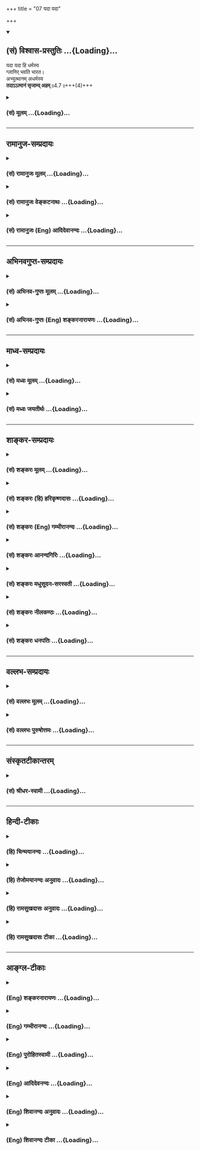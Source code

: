 +++
title = "07 यदा यदा"

+++
<div class="js_include" newlevelforh1="2" title="(सं) विश्वास-प्रस्तुतिः" unfilled url="/purANam_vaiShNavam/mahAbhAratam/06-bhIShma-parva/03-bhagavad-gItA-parva/saMskRtam/vishvAsa-prastutiH/04_jnAna-yogaH_brahmArp/07_yadA_yadA.md">
<details open><summary><h2>(सं) विश्वास-प्रस्तुतिः ...{Loading}...</h2></summary>

यदा यदा हि धर्मस्य  
ग्लानिर् भवति भारत।  
अभ्युत्थानम् अधर्मस्य  
**तदाऽऽत्मानं सृजाम्य् अहम्**॥4.7॥+++(4)+++
</details>
</div>
<div class="js_include collapsed" newlevelforh1="3" title="(सं) मूलम्" unfilled url="/purANam_vaiShNavam/mahAbhAratam/06-bhIShma-parva/03-bhagavad-gItA-parva/saMskRtam/mUlam/04_jnAna-yogaH_brahmArp/07_yadA_yadA.md">
<details><summary><h3>(सं) मूलम् ...{Loading}...</h3></summary>

यदा यदा हि धर्मस्य ग्लानिर्भवति भारत।  
अभ्युत्थानमधर्मस्य तदाऽऽत्मानं सृजाम्यहम्।।4.7।।
</details>
</div>


_________________
## रामानुज-सम्प्रदायः
<div class="js_include collapsed" newlevelforh1="3" title="(सं) रामानुजः मूलम्" unfilled url="/purANam_vaiShNavam/mahAbhAratam/06-bhIShma-parva/03-bhagavad-gItA-parva/saMskRtam/rAmAnujaH/mUlam/04_jnAna-yogaH_brahmArp/07_yadA_yadA.md">
<details><summary><h3>(सं) रामानुजः मूलम् ...{Loading}...</h3></summary>

।।4.7।। न कालनियमः अस्मत्संभवस्य **यदा यदा हि धर्मस्य** वेदेन उदितस्य
चातुर्वर्ण्यचातुराश्रम्यव्यवस्थया अवस्थितस्य कर्तव्यस्य **ग्लानिः भवति**
यदा यदा च तद्विपर्ययस्य **अधर्मस्य अभ्युत्थानं तदा अहम्** एव स्वसंकल्पेन
उक्तप्रकारेण **आत्मानं सृजामि। जन्मनः प्रयोजनम् आह**

</details>
</div>
<div class="js_include collapsed" newlevelforh1="3" title="(सं) रामानुजः वेङ्कटनाथः" unfilled url="/purANam_vaiShNavam/mahAbhAratam/06-bhIShma-parva/03-bhagavad-gItA-parva/saMskRtam/rAmAnujaH/venkaTanAthaH/04_jnAna-yogaH_brahmArp/07_yadA_yadA.md">
<details><summary><h3>(सं) रामानुजः वेङ्कटनाथः ...{Loading}...</h3></summary>

  
  
।।4.7।। कदा इति प्रश्नस्योत्तरमुच्यत इत्याह जन्मकालमाहेति। युगानियमस्य
वक्ष्यमाणत्वात्यदा यदा इति वीप्सा
युगान्तर्वर्तिकालानियमपरेत्यभिप्रायेणाह न कालेति।
जीववत्पुण्यापुण्यविपाककृतो वा व्यवस्थितस्वसङ्कल्पकृतो वा
मन्वन्तरमहाकल्पादिरूपो वा कालनियमो नास्तीत्यर्थः। प्रमाणतः स्वरूपतश्च
ग्लानिप्रकारसूचनाय बाह्यधर्मधर्मैकदेशव्यवच्छेदाय
चवेदेनोदितस्येत्यादिविशेषणम्। वेदेनोदितस्य कर्तव्यस्य इति
धर्मलक्षणमप्युक्तं भवति। अधर्मशब्दे नञो
विरोधिविषयत्वमभिप्रेत्योक्तंतद्विपर्ययस्येति। ततश्चावैदिकागमोदितस्य
वर्णाश्रमादिव्यवस्थारहितस्य तत एवाकर्तव्यस्येति पूर्वोक्तप्रकारवैपरीत्यं
फलितम्। धर्मग्लानेरधर्मोत्थानस्य च
तुलाग्रनमनोन्नमनवत्परस्पराविनाभावित्वं च दर्शितम्। तदेत्यत्रापियदायदा
इत्येतत्प्रतिनिर्देशरूपत्वाद्वीप्साऽनुसन्धेया। धर्मस्य ग्लानिमपि न सहे
किं पुनर्विच्छेदं इति ग्लानिशब्दतात्पर्यम्। एवमधर्मस्योद्गममात्रमपि न
सहे किमुत शाखानुशाखतां इत्यभ्युत्थानशब्दाभिप्रेतम्। अहं सृजामि
इत्यत्रापेक्षणीयान्तरादर्शनात्अहमेव स्वसङ्कल्पेनेत्युक्तम्। तेन
कालस्याप्यधिष्ठातुस्तस्य कालपरतन्त्रत्वं परिहृतं भवति। आत्मानं सृजामि
इत्येतन्न तावत्स्वरूपविषयं तस्य नित्यत्वात् आत्माश्रयादिप्रसङ्गाच्च।
नापि जीवविषयं तस्य प्रकरणासङ्गतत्वात्।
नाप्याद्यविग्रहविशिष्टस्वात्मविषयं तस्यापि रूपस्य नित्यत्वात्
अतोऽवतारविग्रहविशिष्टस्वात्माऽत्रआत्मानम् इति निर्दिश्यत
इत्यभिप्रायेणोक्तंउक्तप्रकारेणेति।  
  

</details>
</div>
<div class="js_include collapsed" newlevelforh1="3" title="(सं) रामानुजः (Eng) आदिदेवानन्दः" unfilled url="/purANam_vaiShNavam/mahAbhAratam/06-bhIShma-parva/03-bhagavad-gItA-parva/saMskRtam/rAmAnujaH/english/AdidevAnandaH/04_jnAna-yogaH_brahmArp/07_yadA_yadA.md">
<details><summary><h3>(सं) रामानुजः (Eng) आदिदेवानन्दः ...{Loading}...</h3></summary>

4.7 There is no restriction as to the time of My birth; whenever the Dharma taught by the Vedas that must be observed according to the arrangements of the four stations and the four stages of life declines,
and Adharma, its opposite, increases, then I Myself, by My own will and in the manner stated, incarnate Myself. Sri Krsna gives the purpose of His birth.

</details>
</div>


_________________
## अभिनवगुप्त-सम्प्रदायः
<div class="js_include collapsed" newlevelforh1="3" title="(सं) अभिनव-गुप्तः मूलम्" unfilled url="/purANam_vaiShNavam/mahAbhAratam/06-bhIShma-parva/03-bhagavad-gItA-parva/saMskRtam/abhinava-guptaH/mUlam/04_jnAna-yogaH_brahmArp/07_yadA_yadA.md">
<details><summary><h3>(सं) अभिनव-गुप्तः मूलम् ...{Loading}...</h3></summary>

।।4.5 4.9।। बहूनि इत्यादि अर्जुन इत्यन्तम्। श्रीभगवान् किल
पूर्णषाड्गुण्यत्वात् शरीरसंपर्कमात्ररहितोऽपि स्थितिकारित्वात् कारुणिकतया
आत्मांशं सृजति। आत्मा पूर्णषाड्गुण्यः अंशः उपकारकत्वेन अप्रधानभूतो +++(N
omit अ)+++ यत्र तत् आत्मांशं शरीरं गृह्णाति इत्यर्थः। अत एवास्य जन्म
दिव्यम् यत आत्ममायया योगप्रज्ञया स्वस्वातन्त्रयशक्त्या +++(omits स्व)+++
आरब्धम् न कर्मभिः। कर्मापि दिव्यम् फलदानासमर्थत्वात्। यश्चैवमेतत्तत्त्वं
वेत्ति आत्मन्यप्येवमेव मन्यते सोऽवश्यं भगवद्वासुदेवतत्त्वं जानाति।

</details>
</div>
<div class="js_include collapsed" newlevelforh1="3" title="(सं) अभिनव-गुप्तः (Eng) शङ्करनारायणः" unfilled url="/purANam_vaiShNavam/mahAbhAratam/06-bhIShma-parva/03-bhagavad-gItA-parva/saMskRtam/abhinava-guptaH/english/shankaranArAyaNaH/04_jnAna-yogaH_brahmArp/07_yadA_yadA.md">
<details><summary><h3>(सं) अभिनव-गुप्तः (Eng) शङ्करनारायणः ...{Loading}...</h3></summary>

4.7 See Comment under 4.9

</details>
</div>


_________________
## माध्व-सम्प्रदायः
<div class="js_include collapsed" newlevelforh1="3" title="(सं) मध्वः मूलम्" unfilled url="/purANam_vaiShNavam/mahAbhAratam/06-bhIShma-parva/03-bhagavad-gItA-parva/saMskRtam/madhvaH/mUlam/04_jnAna-yogaH_brahmArp/07_yadA_yadA.md">
<details><summary><h3>(सं) मध्वः मूलम् ...{Loading}...</h3></summary>

।।4.7।। Sri Madhvacharya did not comment on this sloka.

</details>
</div>
<div class="js_include collapsed" newlevelforh1="3" title="(सं) मध्वः जयतीर्थः" unfilled url="/purANam_vaiShNavam/mahAbhAratam/06-bhIShma-parva/03-bhagavad-gItA-parva/saMskRtam/madhvaH/jayatIrthaH/04_jnAna-yogaH_brahmArp/07_yadA_yadA.md">
<details><summary><h3>(सं) मध्वः जयतीर्थः ...{Loading}...</h3></summary>

।।4.7।। Sri Jayatirtha did not comment on this sloka.

</details>
</div>


_________________
## शाङ्कर-सम्प्रदायः
<div class="js_include collapsed" newlevelforh1="3" title="(सं) शङ्करः मूलम्" unfilled url="/purANam_vaiShNavam/mahAbhAratam/06-bhIShma-parva/03-bhagavad-gItA-parva/saMskRtam/shankaraH/mUlam/04_jnAna-yogaH_brahmArp/07_yadA_yadA.md">
<details><summary><h3>(सं) शङ्करः मूलम् ...{Loading}...</h3></summary>

।।4.7।। **यदा यदा हि धर्मस्य ग्लानिः** हानिः वर्णाश्रमादिलक्षणस्य
प्राणिनामभ्युदयनिःश्रेयससाधनस्य **भवति भारत अभ्युत्थानम्** उद्भवः
**अधर्मस्य तदा** तदा **आत्मानं सृजामि अहं** मायया।। किमर्थम्

</details>
</div>
<div class="js_include collapsed" newlevelforh1="3" title="(सं) शङ्करः (हि) हरिकृष्णदासः" unfilled url="/purANam_vaiShNavam/mahAbhAratam/06-bhIShma-parva/03-bhagavad-gItA-parva/saMskRtam/shankaraH/hindI/harikRShNadAsaH/04_jnAna-yogaH_brahmArp/07_yadA_yadA.md">
<details><summary><h3>(सं) शङ्करः (हि) हरिकृष्णदासः ...{Loading}...</h3></summary>

।।4.7।। वह जन्म कब और किसलिये होता है सो कहते हैं हे भारत वर्णाश्रम आदि
जिसके लक्षण हैं एवं प्राणियोंकी उन्नति और परम कल्याणका जो साधन है उस
धर्मकी जबजब हानि होती है और अधर्मका अभ्युत्थान अर्थात् उन्नति होती है
तबतब ही मैं मायासे अपने स्वरूपको रचता हूँ।

</details>
</div>
<div class="js_include collapsed" newlevelforh1="3" title="(सं) शङ्करः (Eng) गम्भीरानन्दः" unfilled url="/purANam_vaiShNavam/mahAbhAratam/06-bhIShma-parva/03-bhagavad-gItA-parva/saMskRtam/shankaraH/english/gambhIrAnandaH/04_jnAna-yogaH_brahmArp/07_yadA_yadA.md">
<details><summary><h3>(सं) शङ्करः (Eng) गम्भीरानन्दः ...{Loading}...</h3></summary>

4.7 O scion of the Bharata dynasty, yada yada hi, whenever; bhavati,
there is; a glanih, decline, decrease; dharmasya, of virtue consisting
of the duties of castes and stages of life of living beings, which are
the means to achieving properity and Liberation; and abhyutthanam,
increase, rise; adharmasya, of vice; tada, then; do aham, I; srjami,
manifest; atmanam, Myself, through Maya. Why;

</details>
</div>
<div class="js_include collapsed" newlevelforh1="3" title="(सं) शङ्करः आनन्दगिरिः" unfilled url="/purANam_vaiShNavam/mahAbhAratam/06-bhIShma-parva/03-bhagavad-gItA-parva/saMskRtam/shankaraH/AnandagiriH/04_jnAna-yogaH_brahmArp/07_yadA_yadA.md">
<details><summary><h3>(सं) शङ्करः आनन्दगिरिः ...{Loading}...</h3></summary>

।।4.7।। यदीश्वरस्य मायानिबन्धनं जन्मेत्युक्तं तस्य प्रश्नपूर्वकं कालं
कथयति **तच्चेत्यादिना।** चातुर्वर्ण्ये चातुराश्रम्ये च यथावदनुष्ठीयमाने
नास्ति धर्महानिरिति मन्वानो विशिनष्टि **वर्णेति।**
वर्णैराश्रमैस्तदाचारैश्च लक्ष्यते ज्ञायते धर्मस्तस्येति यावत्। धर्महानौ
समस्तपुरुषार्थभङ्गो भवतीत्यभिप्रेत्याह **प्राणिनामिति।** नच यथोक्तस्य
धर्मस्य हानिं सोढुं शक्तो भवानित्याह **भारतेति।** न केवलं प्राणिनां
धर्महानिरेव भगवतो मायाविग्रहस्य परिग्रहे हेतुरपि तु
तेषामधर्मप्रवृत्तिरपीत्याह **अभ्युत्थानमिति।** यदा यदेति पूर्वेण
संबन्धः।

</details>
</div>
<div class="js_include collapsed" newlevelforh1="3" title="(सं) शङ्करः मधुसूदन-सरस्वती" unfilled url="/purANam_vaiShNavam/mahAbhAratam/06-bhIShma-parva/03-bhagavad-gItA-parva/saMskRtam/shankaraH/madhusUdana-sarasvatI/04_jnAna-yogaH_brahmArp/07_yadA_yadA.md">
<details><summary><h3>(सं) शङ्करः मधुसूदन-सरस्वती ...{Loading}...</h3></summary>

।।4.7।। एवं सच्चिदानन्दघनस्य तव कदा किमर्थं वा देहिवद्व्यवहार इति
तत्रोच्यते धर्मस्य वेदविहितस्य प्राणिनामभ्युदयनिःश्रेयससाधनस्य
प्रवृत्तिनिवृत्तिलक्षणस्य वर्णाश्रमतदाचारव्यंग्यस्य यदा यदा
ग्लानिर्हानिर्भवति हे भारत भरतवंशोद्भवत्वेन भा ज्ञानं तत्र रतत्वेन वा
त्वं न धर्महानिं सोढुं शक्नोषीति संबोधनार्थः। एंव यदा
यदाभ्युत्थानमुद्भवोऽधर्मस्य वेदनिषिद्धस्य नानाविधदुःखसाधनस्य
धर्मविरोधिनः तदा तदात्मानं देहं सृजामि नित्यसिद्धमेव सृष्टमेव दर्शयामि
मायया।

</details>
</div>
<div class="js_include collapsed" newlevelforh1="3" title="(सं) शङ्करः नीलकण्ठः" unfilled url="/purANam_vaiShNavam/mahAbhAratam/06-bhIShma-parva/03-bhagavad-gItA-parva/saMskRtam/shankaraH/nIlakaNThaH/04_jnAna-yogaH_brahmArp/07_yadA_yadA.md">
<details><summary><h3>(सं) शङ्करः नीलकण्ठः ...{Loading}...</h3></summary>

।।4.7।। कदा संभवसीत्यपेक्षायमाह **यदेति।** ग्लानिर्ह्रासः। अभ्युत्थानं
वृद्धिः।

</details>
</div>
<div class="js_include collapsed" newlevelforh1="3" title="(सं) शङ्करः धनपतिः" unfilled url="/purANam_vaiShNavam/mahAbhAratam/06-bhIShma-parva/03-bhagavad-gItA-parva/saMskRtam/shankaraH/dhanapatiH/04_jnAna-yogaH_brahmArp/07_yadA_yadA.md">
<details><summary><h3>(सं) शङ्करः धनपतिः ...{Loading}...</h3></summary>

।।4.7।। एवं सर्वज्ञः सर्वेश्वरोऽशरीरी त्वं कदा किमर्थं देहवानिव जात इव
प्रतीयस इत्यत आह **यदेति।** ग्लानिर्हानिः। अभ्युत्थानं वृद्धिः।
भरतवंशोद्भवत्वेन धर्महानिं कर्तुमयोग्योऽसीति सूचयन्नाह **भारतेति।**
त्वमपि धर्मसंस्थापनायैभरतवंशेऽवतीर्णोऽसीति गूढाभिप्रायेण वा संबोधयति
भारतेति। मायया आत्मानं स्वं सृजामि जन्मवन्तमिव प्रदर्शयामि। आत्मानं देहं
सृजामि नित्यसिद्धमेव सृष्टमिव प्रदर्शयामीति केचित्। तन्न। परमेश्वरस्य
देहः किं तस्मादन्य उतानन्यः। नाद्यः। तस्यासत्त्वाद्यापत्त्या
सच्चिदादिरुपत्वस्वीकारविरोधात्। द्वितीयेऽपि स देहः किं परिच्छिन्न
उतापरिच्छिन्नः। आद्ये ईश्वरस्य नित्यमेव परिच्छिन्नत्वं स्यात्। तथाच
देहस्य नित्यसिद्धत्वं वदद्भिः परमेश्वरस्यासत्त्वसंपादनेन मूलोच्छेद एव
संपादितः। न द्वितीयः। अपरिच्छिन्नः पुनरवयवसमूहः परिमिताकारो देह इति वदतो
व्याघातात्।

</details>
</div>


_________________
## वल्लभ-सम्प्रदायः
<div class="js_include collapsed" newlevelforh1="3" title="(सं) वल्लभः मूलम्" unfilled url="/purANam_vaiShNavam/mahAbhAratam/06-bhIShma-parva/03-bhagavad-gItA-parva/saMskRtam/vallabhaH/mUlam/04_jnAna-yogaH_brahmArp/07_yadA_yadA.md">
<details><summary><h3>(सं) वल्लभः मूलम् ...{Loading}...</h3></summary>

।।4.7 4.8।। कदा किमर्थं सम्भवसीत्यपेक्षायां स्वप्रादुर्भावकालमाह
द्वाभ्याम् यदा यदा हीति। परित्राणायेति। साधूनां धर्मवतां परित्राणाय
तत्प्रतिपक्षाणां दुष्कृतां दुष्टं कर्म कुर्वतां विनाशाय च युगेयुगे
सम्भवामि। न चात्रावतारकालनियम इत्येतदर्थं यदा यदा युगेयुगे इत्युक्तम्
नचैवं दुष्टनिग्रहं कुर्वतोऽपि वैषम्यं शङ्कनीयं यथा चोक्तं लालने ताडने
मातुर्नाकारुण्यं यथाऽर्मके। तद्वदेव महेशस्य नियन्तुर्गुणदोषयोः इति।

</details>
</div>
<div class="js_include collapsed" newlevelforh1="3" title="(सं) वल्लभः पुरुषोत्तमः" unfilled url="/purANam_vaiShNavam/mahAbhAratam/06-bhIShma-parva/03-bhagavad-gItA-parva/saMskRtam/vallabhaH/puruShottamaH/04_jnAna-yogaH_brahmArp/07_yadA_yadA.md">
<details><summary><h3>(सं) वल्लभः पुरुषोत्तमः ...{Loading}...</h3></summary>

  
  
।।4.7।। एतदेव प्रकटयति यदा यदेति। हे भारत यदा यदा धर्मस्य
मद्भक्त्यादिरूपस्य ग्लानिः सङ्कोचो भवति। अधर्मस्य
ज्ञानादिनाशकस्याभ्युत्थानमुत्पत्तिर्भवति। हीति निश्चयेन। तदा आत्मानं
लीलोपयोग्याञ्जीवान् ज्ञानोपयोग्याँश्चाहं सृजामि। भारतेति
सम्बोधनाद्यथेदानीं धर्मरक्षार्थं त्वं सृष्टोऽसीति ज्ञाप्यते। आत्मानं
इत्यत्रैकवचनं मुख्यात्माभिप्रायेण वा।  
  

</details>
</div>


_________________
## संस्कृतटीकान्तरम्
<div class="js_include collapsed" newlevelforh1="3" title="(सं) श्रीधर-स्वामी" unfilled url="/purANam_vaiShNavam/mahAbhAratam/06-bhIShma-parva/03-bhagavad-gItA-parva/saMskRtam/shrIdhara-svAmI/04_jnAna-yogaH_brahmArp/07_yadA_yadA.md">
<details><summary><h3>(सं) श्रीधर-स्वामी ...{Loading}...</h3></summary>

।।4.7।। कदा संभवसीत्यपेक्षायामाह **यदा यदेति।** धर्मस्य ग्लानिर्हानिः।
अधर्मस्याभ्युत्थानमाधिक्यम्।

</details>
</div>


_________________
## हिन्दी-टीकाः
<div class="js_include collapsed" newlevelforh1="3" title="(हि) चिन्मयानन्दः" unfilled url="/purANam_vaiShNavam/mahAbhAratam/06-bhIShma-parva/03-bhagavad-gItA-parva/hindI/chinmayAnandaH/04_jnAna-yogaH_brahmArp/07_yadA_yadA.md">
<details><summary><h3>(हि) चिन्मयानन्दः ...{Loading}...</h3></summary>

।।4.7।। जब धर्म की हानि और अधर्म का उत्कर्ष होता है तब ईश्वर अवतार लेते
हैं। गीता के प्रथम अध्याय की प्रस्तावना में धर्म शब्द का अर्थ विस्तार
पूर्वक बताया जा चुका है। धर्म एक पवित्र सत्य है जिसके पालन से ही समाज
धारणा सम्भव होती है। जब बहुसंख्यक लोग धर्म का पालन नहीं करते तब
द्विपदपशुओं के समूह द्वारा यह जगत् जीत लिया जाता है उस समय परस्पर सहयोग
और आनन्द से जीवन व्यतीत करते हुये सुखी परिवार दिखाई नहीं देते। मनुष्य को
शोभा देने वाला उच्च जीवन भी कहीं दृष्टिगोचर नहीं होता। इतिहास के ऐसे
काले युग में कोई महान् व्यक्ति समाज में आकर लोगों के जीवन और नैतिक
मूल्यों का स्तर ऊँचा उठाने का प्रयत्न करता है। समाज में विद्यमान नैतिक
मूल्यों को आगे बढ़ाने से ही यह कार्य सम्पादित नहीं होता वरन् साथसाथ
दुष्टता का भी नाश अनिवार्य होता है। इस कार्य के लिये अनन्तस्वरूप परमात्मा
कभीकभी देहादि उपाधियों को धारण करके पृथ्वी पर प्रगट होते हैं उस बड़ी
सम्पत्ति के स्वामी के समान जो कभीकभी अपनी सम्पत्ति का निरीक्षण करने और
उसे सुव्यवस्थित करने के लिये हाथ में अस्त्र आदि लेकर निकलता है। धूप में
काम करते श्रमिकों के बीच वह खड़ा रहता है तथापि अपने स्वामित्व को नहीं
भूलता। इसी प्रकार समस्त जगत् के अधिष्ठाता भगवान् शरीर धारण कर र्मत्य
मानवों के अनैतिक जीवन के साथ निर्लिप्त रहते हुए उनको अधर्म से बाहर
निकालकर धर्म मार्ग पर लाने के लिये सदैव प्रयत्नशील रहते हैं। भगवान् के इस
अवतरण में यहाँ एक बात स्पष्ट की गई है कि यद्यपि वे शरीर धारण करते हैं
तथापि अपने स्वातन्त्र्य को नहीं खोते। उपाधियों में वे रहते हैं परन्तु
उपाधियों के वे दास नहीं बन जाते। किस प्रयोजन के लिये

</details>
</div>
<div class="js_include collapsed" newlevelforh1="3" title="(हि) तेजोमयानन्दः अनुवादः" unfilled url="/purANam_vaiShNavam/mahAbhAratam/06-bhIShma-parva/03-bhagavad-gItA-parva/hindI/tejomayAnandaH/anuvAdaH/04_jnAna-yogaH_brahmArp/07_yadA_yadA.md">
<details><summary><h3>(हि) तेजोमयानन्दः अनुवादः ...{Loading}...</h3></summary>

।।4.7।। हे भारत ! जब-जब धर्म की हानि और अधर्म की वृद्धि होती है, तब-तब
मैं स्वयं को प्रकट करता हूँ।।

</details>
</div>
<div class="js_include collapsed" newlevelforh1="3" title="(हि) रामसुखदासः अनुवादः" unfilled url="/purANam_vaiShNavam/mahAbhAratam/06-bhIShma-parva/03-bhagavad-gItA-parva/hindI/rAmasukhadAsaH/anuvAdaH/04_jnAna-yogaH_brahmArp/07_yadA_yadA.md">
<details><summary><h3>(हि) रामसुखदासः अनुवादः ...{Loading}...</h3></summary>

।।4.7।। हे भरतवंशी अर्जुन! जब-जब धर्मकी हानि और अधर्मकी वृद्धि होती है,
तब-तब ही मैं अपने-आपको साकाररूपसे प्रकट करता हूँ।

</details>
</div>
<div class="js_include collapsed" newlevelforh1="3" title="(हि) रामसुखदासः टीका" unfilled url="/purANam_vaiShNavam/mahAbhAratam/06-bhIShma-parva/03-bhagavad-gItA-parva/hindI/rAmasukhadAsaH/TIkA/04_jnAna-yogaH_brahmArp/07_yadA_yadA.md">
<details><summary><h3>(हि) रामसुखदासः टीका ...{Loading}...</h3></summary>

4.7।।***व्याख्या--*'यदा यदा हि धर्मस्य ৷৷. अभ्युत्थानमधर्मस्य'--**
धर्मकी हानि और अधर्मकी वृद्धिका स्वरूप है--भगवत्प्रेमी, धर्मात्मा,
सदाचारी, निरपराध और निर्बल मनुष्योंपर नास्तिक, पापी, दुराचारी और बलवान्
मनुष्योंका अत्याचार बढ़ जाना तथा लोगोंमें सद्गुण-सदाचारोंकी अत्यधिक कमी
और दुर्गुण-दुराचारोंकी अत्यधिक वृद्धि हो जाना।

</details>
</div>


_________________
## आङ्ग्ल-टीकाः
<div class="js_include collapsed" newlevelforh1="3" title="(Eng) शङ्करनारायणः" unfilled url="/purANam_vaiShNavam/mahAbhAratam/06-bhIShma-parva/03-bhagavad-gItA-parva/english/shankaranArAyaNaH/04_jnAna-yogaH_brahmArp/07_yadA_yadA.md">
<details><summary><h3>(Eng) शङ्करनारायणः ...{Loading}...</h3></summary>

4.7. For, whenever there is a decay of righteousness and the rise of unrighteousness, then, O descendant of Bharata, I send forth (or create)
that is which the Self is unimportant.

</details>
</div>
<div class="js_include collapsed" newlevelforh1="3" title="(Eng) गम्भीरानन्दः" unfilled url="/purANam_vaiShNavam/mahAbhAratam/06-bhIShma-parva/03-bhagavad-gItA-parva/english/gambhIrAnandaH/04_jnAna-yogaH_brahmArp/07_yadA_yadA.md">
<details><summary><h3>(Eng) गम्भीरानन्दः ...{Loading}...</h3></summary>

4.7 O scion of the Bharata dynasty, whenever there is a decline one virtue and increase of vice, then do I manifest Myself.

</details>
</div>
<div class="js_include collapsed" newlevelforh1="3" title="(Eng) पुरोहितस्वामी" unfilled url="/purANam_vaiShNavam/mahAbhAratam/06-bhIShma-parva/03-bhagavad-gItA-parva/english/purohitasvAmI/04_jnAna-yogaH_brahmArp/07_yadA_yadA.md">
<details><summary><h3>(Eng) पुरोहितस्वामी ...{Loading}...</h3></summary>

4.7 Whenever spirituality decays and materialism is rampant, then, O Arjuna, I reincarnate Myself!

</details>
</div>
<div class="js_include collapsed" newlevelforh1="3" title="(Eng) आदिदेवनन्दः" unfilled url="/purANam_vaiShNavam/mahAbhAratam/06-bhIShma-parva/03-bhagavad-gItA-parva/english/AdidevanandaH/04_jnAna-yogaH_brahmArp/07_yadA_yadA.md">
<details><summary><h3>(Eng) आदिदेवनन्दः ...{Loading}...</h3></summary>

4.7 Whenever there is a decline of Dharma, O Arjuna, and uprising of Adharma, then I incarnate Myself.

</details>
</div>
<div class="js_include collapsed" newlevelforh1="3" title="(Eng) शिवानन्दः अनुवादः" unfilled url="/purANam_vaiShNavam/mahAbhAratam/06-bhIShma-parva/03-bhagavad-gItA-parva/english/shivAnandaH/anuvAdaH/04_jnAna-yogaH_brahmArp/07_yadA_yadA.md">
<details><summary><h3>(Eng) शिवानन्दः अनुवादः ...{Loading}...</h3></summary>

4.7 Whenever there is decline of righteousness, O Arjuna, and rise of unrighteousness, then I manifest Myself.

</details>
</div>
<div class="js_include collapsed" newlevelforh1="3" title="(Eng) शिवानन्दः टीका" unfilled url="/purANam_vaiShNavam/mahAbhAratam/06-bhIShma-parva/03-bhagavad-gItA-parva/english/shivAnandaH/TIkA/04_jnAna-yogaH_brahmArp/07_yadA_yadA.md">
<details><summary><h3>(Eng) शिवानन्दः टीका ...{Loading}...</h3></summary>

4.7 यदा यदा whenever; हि surely; धर्मस्य of righteousness; ग्लानिः
decline; भवति is; भारत O Bharata; अभ्युत्थानम् rise; अधर्मस्य of unrighteousness; तदा then; आत्मानम् Myself; सृजामि manifest; अहम्
I.Commentary Dharma is that which sustains and holds together. There is no proper eivalen for this term in the English language. That which helps a man to attain to Moksha or salvation is Dharma. That which makes a man irreligious or unrighteous is Adharma. That which elevates a man and helps him reach the goal of life and attain knowledge is Dharma that which drags him and hurls him down in the abyss of worldliness and ignorance is Adharma.

</details>
</div>
